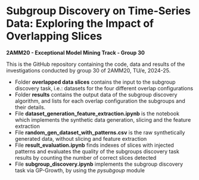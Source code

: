 # Subgroup Discovery on Time-Series Data: Exploring the Impact of Overlapping Slices
**2AMM20 - Exceptional Model Mining Track - Group 30**

This is the GitHub repository containing the code, data and results of the investigations conducted by group 30 of 2AMM20, TU/e, 2024-25.

- Folder **overlapped data slices** contains the input to the subgroup discovery task, i.e.: datasets for the four different overlap configurations
- Folder **results** contains the output data of the subgroup discovery algorithm, and lists for each overlap configuration the subgroups and their details.
- File **dataset_generation_feature_extraction.ipynb** is the notebook which implements the synthetic data generation, slicing and the feature extraction
- File **random_gen_dataset_with_patterns.csv** is the raw synthetically generated data, without slicing and feature extraction
- File **result_evaluation.ipynb** finds indexes of slices with injected patterns and evaluates the quality of the subgroups discovery task results by counting the number of correct slices detected
- File **subgroup_discovery.ipynb** implements the subgroup discovery task via GP-Growth, by using the *pysubgoup* module

